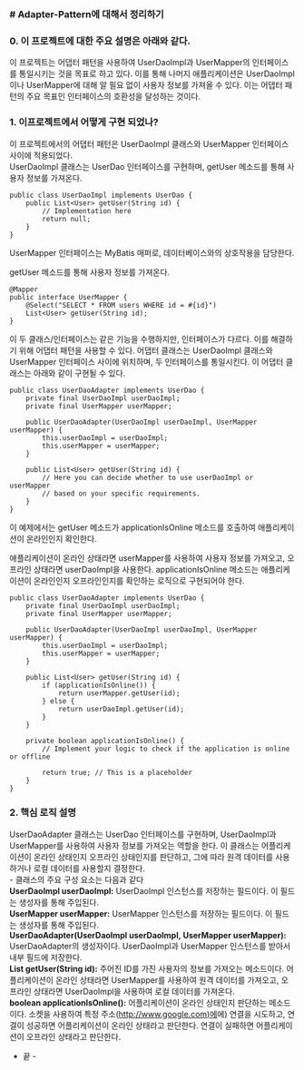 ### **\# Adapter-Pattern에 대해서 정리하기**

### **0\. 이 프로젝트에 대한 주요 설명은 아래와 같다.**

이 프로젝트는 어댑터 패턴을 사용하여 UserDaoImpl과 UserMapper의 인터페이스를 통일시키는 것을 목표로 하고 있다. 이를 통해 나머지 애플리케이션은 UserDaoImpl이나 UserMapper에 대해 알 필요 없이 사용자 정보를 가져올 수 있다. 이는 어댑터 패턴의 주요 목표인 인터페이스의 호환성을 달성하는 것이다.

### **1\. 이프로젝트에서 어떻게 구현 되었나?**

이 프로젝트에서의 어댑터 패턴은 UserDaoImpl 클래스와 UserMapper 인터페이스 사이에 적용되었다.  
UserDaoImpl 클래스는 UserDao 인터페이스를 구현하며, getUser 메소드를 통해 사용자 정보를 가져온다. 

```
public class UserDaoImpl implements UserDao {
    public List<User> getUser(String id) {
        // Implementation here
        return null;
    }
}
```

UserMapper 인터페이스는 MyBatis 매퍼로, 데이터베이스와의 상호작용을 담당한다.

getUser 메소드를 통해 사용자 정보를 가져온다.

```
@Mapper
public interface UserMapper {
    @Select("SELECT * FROM users WHERE id = #{id}")
    List<User> getUser(String id);
}
```

이 두 클래스/인터페이스는 같은 기능을 수행하지만, 인터페이스가 다르다. 이를 해결하기 위해 어댑터 패턴을 사용할 수 있다. 어댑터 클래스는 UserDaoImpl 클래스와 UserMapper 인터페이스 사이에 위치하며, 두 인터페이스를 통일시킨다. 이 어댑터 클래스는 아래와 같이 구현될 수 있다.

```
public class UserDaoAdapter implements UserDao {
    private final UserDaoImpl userDaoImpl;
    private final UserMapper userMapper;

    public UserDaoAdapter(UserDaoImpl userDaoImpl, UserMapper userMapper) {
        this.userDaoImpl = userDaoImpl;
        this.userMapper = userMapper;
    }

    public List<User> getUser(String id) {
        // Here you can decide whether to use userDaoImpl or userMapper
        // based on your specific requirements.
    }
}
```

이 예제에서는 getUser 메소드가 applicationIsOnline 메소드를 호출하여 애플리케이션이 온라인인지 확인한다.

애플리케이션이 온라인 상태라면 userMapper를 사용하여 사용자 정보를 가져오고, 오프라인 상태라면 userDaoImpl을 사용한다. applicationIsOnline 메소드는 애플리케이션이 온라인인지 오프라인인지를 확인하는 로직으로 구현되어야 한다.

```
public class UserDaoAdapter implements UserDao {
    private final UserDaoImpl userDaoImpl;
    private final UserMapper userMapper;

    public UserDaoAdapter(UserDaoImpl userDaoImpl, UserMapper userMapper) {
        this.userDaoImpl = userDaoImpl;
        this.userMapper = userMapper;
    }

    public List<User> getUser(String id) {
        if (applicationIsOnline()) {
            return userMapper.getUser(id);
        } else {
            return userDaoImpl.getUser(id);
        }
    }

    private boolean applicationIsOnline() {
        // Implement your logic to check if the application is online or offline
        
        return true; // This is a placeholder
    }
}
```

### **2\. 핵심 로직 설명**

UserDaoAdapter 클래스는 UserDao 인터페이스를 구현하며, UserDaoImpl과 UserMapper를 사용하여 사용자 정보를 가져오는 역할을 한다. 이 클래스는 어플리케이션이 온라인 상태인지 오프라인 상태인지를 판단하고, 그에 따라 원격 데이터를 사용하거나 로컬 데이터를 사용할지 결정한다.    
\- 클래스의 주요 구성 요소는 다음과 같다     
**UserDaoImpl userDaoImpl:** UserDaoImpl 인스턴스를 저장하는 필드이다. 이 필드는 생성자를 통해 주입된다.    
**UserMapper userMapper:** UserMapper 인스턴스를 저장하는 필드이다. 이 필드는 생성자를 통해 주입된다.    
**UserDaoAdapter(UserDaoImpl userDaoImpl, UserMapper userMapper):** UserDaoAdapter의 생성자이다. UserDaoImpl과 UserMapper 인스턴스를 받아서 내부 필드에 저장한다.    
**List<User> getUser(String id):** 주어진 ID를 가진 사용자의 정보를 가져오는 메소드이다. 어플리케이션이 온라인 상태라면 UserMapper를 사용하여 원격 데이터를 가져오고, 오프라인 상태라면 UserDaoImpl을 사용하여 로컬 데이터를 가져온다.
**boolean applicationIsOnline():** 어플리케이션이 온라인 상태인지 판단하는 메소드이다. 소켓을 사용하여 특정 주소([http://www.google.com)에](http://www.google.com)에) 연결을 시도하고, 연결이 성공하면 어플리케이션이 온라인 상태라고 판단한다. 연결이 실패하면 어플리케이션이 오프라인 상태라고 판단한다.

- 끝 -

